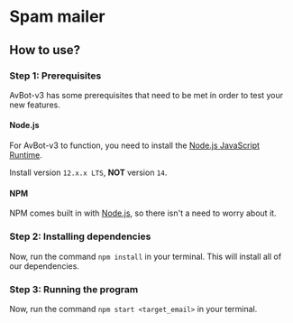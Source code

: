 # Spam mailer

## How to use?

### Step 1: Prerequisites

AvBot-v3 has some prerequisites that need to be met in order to test your new
features.

#### Node.js

For AvBot-v3 to function, you need to install the
[Node.js JavaScript Runtime](https://nodejs.org/).

Install version `12.x.x LTS`, **NOT** version `14`.

#### NPM

NPM comes built in with [Node.js](#nodejs), so there isn't a need to worry about
it.

### Step 2: Installing dependencies

Now, run the command `npm install` in your terminal. This will install all of
our dependencies.

### Step 3: Running the program

Now, run the command `npm start <target_email>` in your terminal. 
